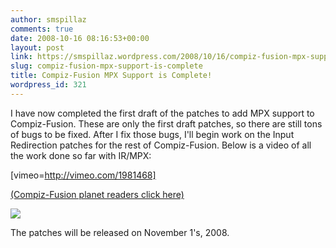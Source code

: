 ```yaml
---
author: smspillaz
comments: true
date: 2008-10-16 08:16:53+00:00
layout: post
link: https://smspillaz.wordpress.com/2008/10/16/compiz-fusion-mpx-support-is-complete/
slug: compiz-fusion-mpx-support-is-complete
title: Compiz-Fusion MPX Support is Complete!
wordpress_id: 321
---
```


I have now completed the first draft of the patches to add MPX support to Compiz-Fusion. These are only the first draft patches, so there are still tons of bugs to be fixed. After I fix those bugs, I'll begin work on the Input Redirection patches for the rest of Compiz-Fusion. Below is a video of all the work done so far with IR/MPX:

[vimeo=http://vimeo.com/1981468]

[(Compiz-Fusion planet readers click here)](http://vimeo.com/1981468)

[![](http://smspillaz.files.wordpress.com/2008/10/mpxircomingsoon.png)](http://smspillaz.files.wordpress.com/2008/10/mpxircomingsoon.png)

The patches will be released on November 1's, 2008.
